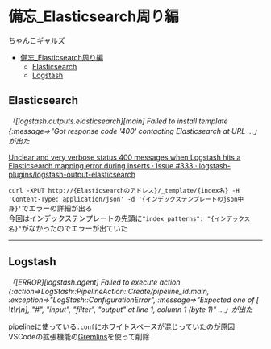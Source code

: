# 備忘_Elasticsearch周り編

ちゃんこギャルズ


- [備忘_Elasticsearch周り編](#備忘_elasticsearch周り編)
  - [Elasticsearch](#elasticsearch)
  - [Logstash](#logstash)

## Elasticsearch
*「[logstash.outputs.elasticsearch][main] Failed to install template {:message=>"Got response code '400' contacting Elasticsearch at URL ...」が出た*

[Unclear and very verbose status 400 messages when Logstash hits a Elasticsearch mapping error during inserts · Issue #333 · logstash-plugins/logstash-output-elasticsearch](https://github.com/logstash-plugins/logstash-output-elasticsearch/issues/333#issuecomment-282274531)

`curl -XPUT http://{Elasticsearchのアドレス}/_template/{index名} -H 'Content-Type: application/json' -d '{インデックステンプレートのjson中身}'`でエラーの詳細が出る  
今回はインデックステンプレートの先頭に`"index_patterns": "{インデックス名}"`がなかったのでエラーが出ていた

---

## Logstash
*「[ERROR][logstash.agent] Failed to execute action {:action=>LogStash::PipelineAction::Create/pipeline_id:main, :exception=>"LogStash::ConfigurationError", :message=>"Expected one of [ \\t\\r\\n], \"#\", \"input\", \"filter\", \"output\" at line 1, column 1 (byte 1)" ...」が出た*

pipelineに使っている`.conf`にホワイトスペースが混じっていたのが原因  
VSCodeの拡張機能の[Gremlins](https://marketplace.visualstudio.com/items?itemName=nhoizey.gremlins)を使って削除



